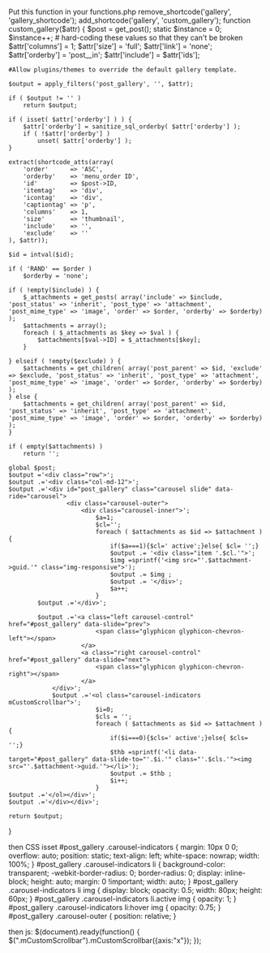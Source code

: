 Put this function in your functions.php 
remove_shortcode('gallery', 'gallery_shortcode');
add_shortcode('gallery', 'custom_gallery');
function custom_gallery($attr) {
	$post = get_post();
	static $instance = 0;
	$instance++;
	# hard-coding these values so that they can't be broken
	$attr['columns'] = 1;
	$attr['size'] = 'full';
	$attr['link'] = 'none';
	$attr['orderby'] = 'post__in';
	$attr['include'] = $attr['ids'];		

	#Allow plugins/themes to override the default gallery template.

	$output = apply_filters('post_gallery', '', $attr);

	if ( $output != '' )
		return $output;

	if ( isset( $attr['orderby'] ) ) {
		$attr['orderby'] = sanitize_sql_orderby( $attr['orderby'] );
		if ( !$attr['orderby'] )
			unset( $attr['orderby'] );
	}

	extract(shortcode_atts(array(
		'order'      => 'ASC',
		'orderby'    => 'menu_order ID',
		'id'         => $post->ID,
		'itemtag'    => 'div',
		'icontag'    => 'div',
		'captiontag' => 'p',
		'columns'    => 1,
		'size'       => 'thumbnail',
		'include'    => '',
		'exclude'    => ''
	), $attr));

	$id = intval($id);

	if ( 'RAND' == $order )
		$orderby = 'none';

	if ( !empty($include) ) {
		$_attachments = get_posts( array('include' => $include, 'post_status' => 'inherit', 'post_type' => 'attachment', 'post_mime_type' => 'image', 'order' => $order, 'orderby' => $orderby) );
		$attachments = array();
		foreach ( $_attachments as $key => $val ) {
			$attachments[$val->ID] = $_attachments[$key];
		}

	} elseif ( !empty($exclude) ) {
		$attachments = get_children( array('post_parent' => $id, 'exclude' => $exclude, 'post_status' => 'inherit', 'post_type' => 'attachment', 'post_mime_type' => 'image', 'order' => $order, 'orderby' => $orderby) );
	} else {
		$attachments = get_children( array('post_parent' => $id, 'post_status' => 'inherit', 'post_type' => 'attachment', 'post_mime_type' => 'image', 'order' => $order, 'orderby' => $orderby) );
	}

	if ( empty($attachments) )
		return '';

	global $post;
	$output ='<div class="row">';
	$output .='<div class="col-md-12">';
	$output .='<div id="post_gallery" class="carousel slide" data-ride="carousel">
					<div class="carousel-outer">
			 			<div class="carousel-inner">';
							$a=1;
							$cl='';
							foreach ( $attachments as $id => $attachment ){ 
								if($a===1){$cl=' active';}else{ $cl= '';}
								$output .= '<div class="item '.$cl.'">';
								$img =sprintf('<img src="'.$attachment->guid.'" class="img-responsive">');
								$output .= $img ;
								$output .= '</div>';
								$a++;
							}
			$output .='</div>';
			    
			$output .='<a class="left carousel-control" href="#post_gallery" data-slide="prev">
            				<span class="glyphicon glyphicon-chevron-left"></span>
        				</a>
        				<a class="right carousel-control" href="#post_gallery" data-slide="next">
            				<span class="glyphicon glyphicon-chevron-right"></span>
        				</a>
        		</div>';
        		$output .='<ol class="carousel-indicators mCustomScrollbar">';
        					$i=0;
			  				$cls = '';
						  	foreach ( $attachments as $id => $attachment ){ 
						  		if($i===0){$cls=' active';}else{ $cls= '';}
						    	$thb =sprintf('<li data-target="#post_gallery" data-slide-to="'.$i.'" class="'.$cls.'"><img  src="'.$attachment->guid.'"></li>');
						    	$output .= $thb ;
						    	$i++;
							}
 	$output .='</ol></div>';
	$output .='</div></div>';

	return $output;
}

then CSS isset
#post_gallery .carousel-indicators {
    margin: 10px 0 0;
    overflow: auto;
    position: static;
    text-align: left;
    white-space: nowrap;
    width: 100%;
}
#post_gallery .carousel-indicators li {
    background-color: transparent;
    -webkit-border-radius: 0;
    border-radius: 0;
    display: inline-block;
    height: auto;
    margin: 0 !important;
    width: auto;
}
#post_gallery .carousel-indicators li img {
    display: block;
    opacity: 0.5;
    width: 80px;
    height: 60px;
}
#post_gallery .carousel-indicators li.active img {
    opacity: 1;
}
#post_gallery .carousel-indicators li:hover img {
    opacity: 0.75;
}
#post_gallery .carousel-outer {
    position: relative;
}

then js:
$(document).ready(function() {
        $(".mCustomScrollbar").mCustomScrollbar({axis:"x"});
    });
